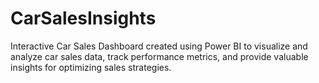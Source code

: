 # CarSalesInsights
Interactive Car Sales Dashboard created using Power BI to visualize and analyze car sales data, track performance metrics, and provide valuable insights for optimizing sales strategies.

